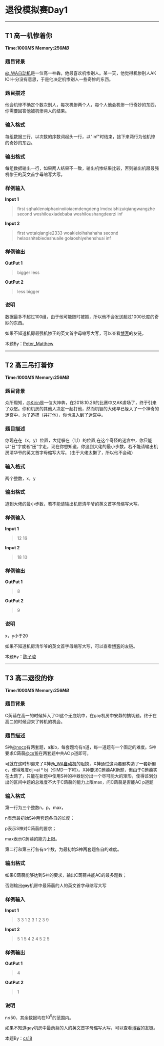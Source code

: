 ﻿# **退役模拟赛Day1**

---

## T1 高一机惨着你

**Time:$1000MS$ Memory:$256MB$**

### **题目背景**

[@_WA自动机](https://www.luogu.org/space/show?uid=48711)是一位高一神犇，他最喜欢机惨别人。某一天，他觉得机惨别人AK IOI十分没有意思，于是他决定机惨别人一些奇妙的东西。

### **题目描述**

他会机惨不确定个数次别人，每次机惨两个人，每个人他会机惨一行奇妙的东西，你需要回答他被机惨两人的结果。

### **输入格式**

每组数据三行，以次数的序数词起头一行，以"inf"时结束，接下来两行为他机惨的奇妙的东西。

### **输出格式**

每组数据输出一行，如果两人结果不一致，输出机惨结果比较，否则输出机房最强机惨王的英文首字母缩写大写。

### **样例输入**

**Input 1**

> first
> sqhaklenoiphaoinoiioiacmdengdeng
> lmdcaishizuiqiangwangzhe
> second
> woshilouxiadebaba
> woshiloushangdeerzi
> inf
> 

**Input 2**

> first
> wotaiqiangle2333
> woakleioihahahaha
> second
> helaoshitebiedeshuaile
> golaoshiyehenshuai
> inf
> 

### **样例输出**

**OutPut 1**

> bigger
> less
> 

**OutPut 2**

> less
> bigger
> 

### **说明**

数据最多不超过100组，由于他可能随时被抓，所以他不会发送超过1000长度的奇妙的东西。

如果不知道机房最强机惨王的英文首字母缩写大写，可以查看[博客](https://williampetermatthew.github.io/)的友链。

本题By：[Peter_Matthew](https://www.luogu.org/space/show?uid=59593)

---

## T2 高三吊打着你

**Time:$1000MS$ Memory:$256MB$**

### **题目背景**

众所周知，[@Kirin](https://www.luogu.org/space/show?uid=34849)是一位大神犇，在2018.10.26的比赛中又AK虐场了，终于引来了众怒。你和机房的其他人决定一起打他，然而机智的大佬早已躲入了一个神奇的迷宫中，为了追捕（并打他），你也进入到了迷宫中。

### **题目描述**

你现在在（x，y）位置，大佬躲在（1,1）的位置,在这个奇怪的迷宫中，你只能以“日”字或者“田”字走，现在你想知道，你追到大佬的最小步数，若不能请输出机房清华爷的英文首字母缩写大写。（由于大佬太懒了，所以他不会动）

### **输入格式**

两个整数，x，y

### **输出格式**

追到大佬的最小步数，若不能请输出机房清华爷的英文首字母缩写大写。

### **样例输入**

**Input 1**

> 12 16
> 

**Input 2**

> 18 10
> 

### **样例输出**

**OutPut 1**

> 8
> 

**OutPut 2**

> 9
> 

### **说明**

x，y小于20

如果不知道机房清华爷的英文首字母缩写大写，可以查看[博客](https://williampetermatthew.github.io/)的友链。

本题By：[陈子骏](https://www.luogu.org/space/show?uid=60874)

---

## T3 高二退役的你

**Time:$1000MS$ Memory:$256MB$**

### **题目背景**

C蒟蒻在高一的时候掉入了OI这个无底坑中，在gay机房中安静的搞切题。终于在高二的时候迎来了转机的机会。

### **题目描述**

S神[@noco](https://www.luogu.org/space/show?uid=60883)有两套题，a和b，每套题均有n道，每一道题有一个固定的难度。S神要求C蒟蒻[@cs18](https://www.luogu.org/space/show?uid=59934)在两套题中共AC p道即可。

可就在这时却迎来了X神[@_WA自动机](https://www.luogu.org/space/show?uid=48711)的阻挠，X神通过这两套题构造了一套新题c，使得难度cij=ai * bj（你MD一下吧）。X神要求C蒟蒻AK新题，但由于C蒟蒻实在太蒟了，只能在新题中使用S神的神器划分出一个尽可能大的矩形，使得该划分出的区间中题的总难度不大于C蒟蒻的能力上限max，问C蒟蒻是否能AC p道题

### **输入格式**

第一行为三个整数n，p，max，

n表示最初始S神两套题各自的长度；

p表示S神对C蒟蒻的要求；

max表示C蒟蒻的能力上限。

第二行和第三行各有n个数，为最初始S神两套题各自的难度。

### **输出格式**

如果C蒟蒻能够达到S神的要求，输出C蒟蒻共能AC的最多题数；

否则输出~~gay~~机房中最蒟蒻的人的英文首字母缩写大写

### **样例输入**

**Input 1**

> 3 3
> 1 2 3
> 1 2 3
> 9
> 

**Input 2**

> 5 1
> 5 4 2 4 5
> 2
> 5
> 

### **样例输出**

**OutPut 1**

> 4
> 

**OutPut 2**

> 1
> 

### **说明**

n$\leq$50，其余数据均在$10^5$的范围内。

如果不知道~~gay~~机房中最蒟蒻的人的英文首字母缩写大写，可以查看[博客](https://williampetermatthew.github.io/)的友链。

本题By：[cs18](https://www.luogu.org/space/show?uid=59934)